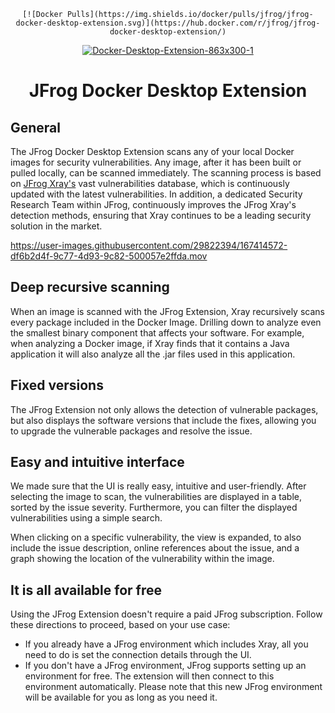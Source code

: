 <div align="center">

    [![Docker Pulls](https://img.shields.io/docker/pulls/jfrog/jfrog-docker-desktop-extension.svg)](https://hub.docker.com/r/jfrog/jfrog-docker-desktop-extension/)
    
  [![Docker-Desktop-Extension-863x300-1](https://user-images.githubusercontent.com/29822394/167862029-11997794-9d66-4688-a5ff-698beebf50e4.png)](https://jfrog.com/blog/get-peace-of-mind-about-security-when-deploying-containers-from-docker-desktop/)
  
 # JFrog Docker Desktop Extension
  
</div>

## General

The JFrog Docker Desktop Extension scans any of your local Docker images for security vulnerabilities.
Any image, after it has been built or pulled locally, can be scanned immediately.
The scanning process is based on [JFrog Xray's](https://jfrog.com/xray/) vast vulnerabilities database, which is continuously updated with the latest vulnerabilities.
In addition, a dedicated Security Research Team within JFrog, continuously improves the JFrog Xray's detection methods, ensuring that Xray continues to be a leading security solution in the market.

https://user-images.githubusercontent.com/29822394/167414572-df6b2d4f-9c77-4d93-9c82-500057e2ffda.mov

## Deep recursive scanning

When an image is scanned with the JFrog Extension, Xray recursively scans every package included in the Docker Image.
Drilling down to analyze even the smallest binary component that affects your software.
For example, when analyzing a Docker image, if Xray finds that it contains a Java application it will also analyze all the .jar files used in this application.

## Fixed versions

The JFrog Extension not only allows the detection of vulnerable packages, but also displays the software versions that include the fixes, allowing you to upgrade the vulnerable packages and resolve the issue.

## Easy and intuitive interface

We made sure that the UI is really easy, intuitive and user-friendly.
After selecting the image to scan, the vulnerabilities are displayed in a table, sorted by the issue severity.
Furthermore, you can filter the displayed vulnerabilities using a simple search.

When clicking on a specific vulnerability, the view is expanded, to also include the issue description, online references about the issue, and a graph showing the location of the vulnerability within the image.

## It is all available for free

Using the JFrog Extension doesn't require a paid JFrog subscription.
Follow these directions to proceed, based on your use case:
* If you already have a JFrog environment which includes Xray, all you need to do is set the connection details through the UI.
* If you don't have a JFrog environment, JFrog supports setting up an environment for free. The extension will then connect to this environment automatically. Please note that this new JFrog environment will be available for you as long as you need it.

## 





